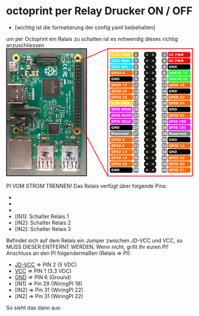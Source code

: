 # octoprint per Relay Drucker ON / OFF 

* [wichtig ist die formatierung der config yaml beibehalten]

um per Octoprint ein Ralais zu schalten ist es notwendig dieses richtig anzuschliessen
![Pinout Raspberry Pi3](https://github.com/ossilampe/octoprint/blob/master/RP2_Pinout.png)  


PI VOM STROM TRENNEN!
Das Relais verfügt über folgende Pins:

* [JD-VCC]: 5v+
* [VCC]: 3.3v+
* [GND]: Masse
* [IN1]: Schalter Relais 1
* [IN2]: Schalter Relais 2 
* [IN2]: Schalter Relais 3

Befindet sich auf dem Relais ein Jumper zwischen JD-VCC und VCC, so MUSS DIESER ENTFERNT WERDEN. Wenn nicht, grillt Ihr euren PI!
Anschluss an den PI folgendermaßen (Relais => PI):

* [JD-VCC] => PIN 2 (5 VDC)
* [VCC] => PIN 1 (3.3 VDC)
* [GND] => PIN 6 (Ground)
* [IN1] => Pin 29 (WiringPI 18)
* [IN2] => Pin 31 (WiringPI 22) 
* [IN2] => Pin 31 (WiringPI 22)

So sieht das dann aus: 
